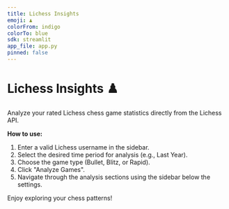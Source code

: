 ```yaml
---
title: Lichess Insights
emoji: ♟️
colorFrom: indigo
colorTo: blue
sdk: streamlit
app_file: app.py
pinned: false
---
```


# Lichess Insights ♟️

Analyze your rated Lichess chess game statistics directly from the Lichess API.

**How to use:**

1.  Enter a valid Lichess username in the sidebar.
2.  Select the desired time period for analysis (e.g., Last Year).
3.  Choose the game type (Bullet, Blitz, or Rapid).
4.  Click "Analyze Games".
5.  Navigate through the analysis sections using the sidebar below the settings.

Enjoy exploring your chess patterns!
